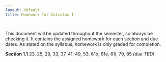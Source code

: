 ```yaml
---
layout: default
title: Homework for Calculus I

---
```


<!--- 
Convert to html by running 
$ pandoc filename.md -f markdown -t html -s -o filename.html
--->

This document will be updated throughout the semester, so
always be checking it.  It contains the assigned homework
for each section and due dates.
As stated on the syllabus, homework is only graded for completion.  

**Section 1.1** 23, 25, 29, 33, 37, 41, 49, 53, 61b, 61e,
61i, 79, 85 *(due TBD)*
